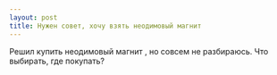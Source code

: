 ```yaml
---
layout: post 
title: Нужен совет, хочу взять неодимовый магнит  
--- 
```

Решил купить неодимовый магнит , но совсем не разбираюсь. Что выбирать, где покупать?